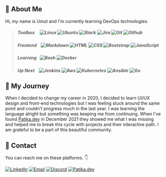 ## :necktie: About Me

Hi, my name is Umut and I'm currently learning DevOps technologies.

> ##### *Toolbox* &nbsp;&nbsp;&nbsp; ![Linux][#linux] ![Ubuntu][#ubuntu] ![Slack][#slack] ![Jira][#jira-software] ![Git][#git] ![Github][#github]
>
> ##### *Frontend* &nbsp;&nbsp; ![Markdown][#Markdown] ![HTML][#HTML] ![CSS][#CSS] ![Bootstrap][#bootstrap] ![JavaScript][#javascript]
>
> ##### *Learning* &nbsp; ![Bash][#bash] ![Docker][#docker]
>
> ##### *Up Next* &nbsp;&nbsp; ![Jenkins][#jenkins] ![Aws][#aws] ![Kubernetes][#kubernetes] ![Ansible][#ansible] ![Go][#go]

## :bicyclist: My Journey

When I decided to change my career in 2020, I decided to learn UI/UX design and front-end technologies but I was feeling stuck around the same point and couldn't progress much in the last year. I was learning the language alright but something was keeping me from continuing. When I've found [Patika.dev](https://www.patika.dev/) in December 2021 they showed me what I was missing and helped me to break this cycle with projects and their interactive path. I am grateful to be a part of this beautiful community.

## :email: Contact

You can reach me on these platforms. :point_down:

[![LinkedIn][#linkedin]][@linkedin] [![Email][#gmail]][@gmail] [![Discord][#discord]][@discord] [![Patika.dev][#patika]][@patika]
<!-- [![Stack Overflow][#STACKOVERFLOW]][@stackoverflow] -->

<!--
## :pushpin: Other Platforms

[![HackerRank][#HACKERRANK]][@hackerrank]
[![Coderbyte][#CODERBYTE]][@coderbyte]
[![Leetcode][#LEETCODE]][@leetcode]
-->

<!-- BADGE INDEX -->

<!-- TECH -->
[#git]: https://img.shields.io/badge/Git-E44C30?style=flat&logo=git&logoColor=white
[#github]: https://img.shields.io/badge/GitHub-100000?style=flat&logo=github&logoColor=white
[#gitlab]: https://img.shields.io/badge/GitLab-330F63?style=flat&logo=gitlab&logoColor=white

[#markdown]: https://img.shields.io/badge/Markdown-000000?style=flat&logo=markdown&logoColor=white
[#html]: https://img.shields.io/badge/HTML5-E34F26?style=flat&logo=html5&logoColor=white
[#css]: https://img.shields.io/badge/CSS3-1572B6?style=flat&logo=css3&logoColor=white
[#bootstrap]: https://img.shields.io/badge/Bootstrap-563D7C?style=flat&logo=bootstrap&logoColor=white
[#javascript]: https://img.shields.io/badge/JavaScript-323330?style=flat&logo=javascript&logoColor=F7DF1E
[#typescript]: https://img.shields.io/badge/TypeScript-007ACC?style=flat&logo=typescript&logoColor=white
[#react]: https://img.shields.io/badge/React-20232A?style=flat&logo=react&logoColor=61DAFB
[#nodejs]: https://img.shields.io/badge/Node.js-339933?style=flat&logo=nodedotjs&logoColor=white
[#go]: https://img.shields.io/badge/Go-00ADD8?style=flat&logo=go&logoColor=white

[#jira-software]: https://img.shields.io/badge/Jira%20Software-0052CC?style=flat&logo=JiraSoftware&logoColor=white
[#slack]: https://img.shields.io/badge/Slack-4A154B?style=flat&logo=slack&logoColor=white

[#jenkins]: https://img.shields.io/badge/Jenkins-D24939?style=flat&logo=Jenkins&logoColor=white
[#aws]: https://img.shields.io/badge/AWS-FF9900?style=flat&logo=amazonaws&logoColor=black
[#docker]: https://img.shields.io/badge/Docker-2CA5E0?style=flat&logo=docker&logoColor=white
[#kubernetes]: https://img.shields.io/badge/kubernetes-326ce5.svg?&style=flat&logo=kubernetes&logoColor=white
[#ansible]: https://img.shields.io/badge/Ansible-000000?style=flat&logo=ansible&logoColor=white

[#bash]: https://img.shields.io/badge/Bash-4EAA25?style=flat&logo=GNU%20Bash&logoColor=white
[#linux]: https://img.shields.io/badge/Linux-FCC624?style=flat&logo=linux&logoColor=black
[#ubuntu]: https://img.shields.io/badge/Ubuntu-E95420?style=flat&logo=ubuntu&logoColor=white
[#vscode]: https://img.shields.io/badge/VS%20Code-0078D4?style=flat&logo=visual%20studio%20code&logoColor=white

[#adobexd]: https://img.shields.io/badge/Adobe%20XD-470137?style=flat&logo=Adobe%20XD&logoColor=#FF61F6
[#photoshop]: https://img.shields.io/badge/Adobe%20PS-31A8FF?style=flat&logo=Adobe%20Photoshop&logoColor=black

<!-- SOCIAL -->
[#linkedin]: https://img.shields.io/badge/LinkedIn-0077B5?style=flat&logo=linkedin&logoColor=white
[#gmail]: https://img.shields.io/badge/Gmail-D14836?style=flat&logo=gmail&logoColor=white
[#discord]: https://img.shields.io/badge/Discord-7289DA?style=flat&logo=discord&logoColor=white
[#patika]: https://img.shields.io/badge/Patika.dev-FABE55?style=flat
[#stackoverflow]: https://img.shields.io/badge/Stack_Overflow-FE7A16?style=flat&logo=stack-overflow&logoColor=white

<!-- CHALLENGE -->
[#hackerrank]: https://img.shields.io/badge/-Hackerrank-2EC866?style=flat&logo=HackerRank&logoColor=white
[#coderbyte]: https://img.shields.io/badge/-Coderbyte-1BC3CA?style=flat
[#leetcode]: https://img.shields.io/badge/-LeetCode-FFA116?style=flat&logo=LeetCode&logoColor=black

<!-- URL INDEX -->

<!-- SOCIAL -->
[@linkedin]: https://www.linkedin.com/in/hasanumutyagci/
[@gmail]: mailto:hasanumutyagci@gmail.com "Send me an email!"
[@discord]: https://discordapp.com/users/336617881985089537 "Contact me on Discord"
[@patika]: https://app.patika.dev/referral/huyagci
[@stackoverflow]: https://stackoverflow.com/users/18004051/huyagci

<!-- CHALLENGE -->
[@hackerrank]: https://www.hackerrank.com/huyagci
[@coderbyte]: https://coderbyte.com/profile/huyagci
[@leetcode]: https://leetcode.com/huyagci

<!-- Table Designs

###### Toolbox ![Markdown][#markdown] ![HTML5][#html] ![CSS3][#css] ![Bootstrap][#bootstrap]
###### Learning ![Javascript][#javascript] ![Adobe XD][#adobexd]
###### Up Next ![Typescript][#typescript] ![React][#react] ![Node.js][#nodejs]

| Toolbox      | ![Markdown][#markdown] ![HTML5][#html] ![CSS3][#css] ![Bootstrap][#bootstrap] |
| :----------  | :---------------------------------------------------------------------------- |
| **Learning** | ![Javascript][#javascript] ![Adobe XD][#adobexd]                              |
| **Up Next**  | ![Typescript][#typescript] ![React][#react] ![Node.js][#nodejs]               |

-->
